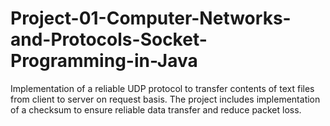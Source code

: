 # Project-01-Computer-Networks-and-Protocols-Socket-Programming-in-Java
Implementation of a reliable UDP protocol to transfer contents of text files from client to server on request basis. The project includes implementation of a checksum to ensure reliable data transfer and reduce packet loss.
